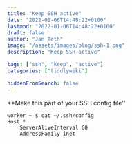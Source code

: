 ```yaml
---
title: "Keep SSH active"
date: "2022-01-06T14:48:22+0100"
lastmod: "2022-01-06T14:48:22+0100"
draft: false
author: "Jan Toth"
image: "/assets/images/blog/ssh-1.png"
description: "Keep SSH active"

tags: ["ssh", "keep", "active"]
categories: ["tiddlywiki"]

hiddenFromSearch: false
---
```


**Make this part of your SSH config file''

```
worker ~ $ cat ~/.ssh/config
Host *
    ServerAliveInterval 60
    AddressFamily inet

```
